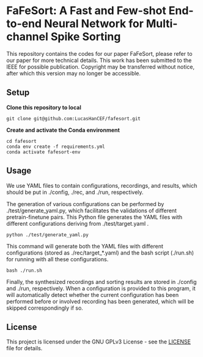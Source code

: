 # FaFeSort: A Fast and Few-shot End-to-end Neural Network for Multi-channel Spike Sorting

This repository contains the codes for our paper FaFeSort, please refer to our paper for more technical details. This work has been submitted to the IEEE for possible publication. Copyright may be transferred without notice, after which this version may no longer be accessible.

## Setup

**Clone this repository to local**
```shell
git clone git@github.com:LucasHanCEF/fafesort.git
```
**Create and activate the Conda environment**
```shell
cd fafesort
conda env create -f requirements.yml
conda activate fafesort-env
```

## Usage

We use YAML files to contain configurations, recordings, and results, which should be put in ./config, ./rec, and ./run, respectively.

The generation of various configurations can be performed by ./test/generate_yaml.py, which facilitates the validations of different pretrain-finetune pairs. This Python file generates the YAML files with different configurations deriving from ./test/target.yaml .
```shell
python ./test/generate_yaml.py
```
This command will generate both the YAML files with different configurations (stored as ./rec/target_*.yaml) and the bash script (./run.sh) for running with all these configurations.
```shell
bash ./run.sh
```
Finally, the synthesized recordings and sorting results are stored in ./config and ./run, respectively. When a configuration is provided to this program, it will automatically detect whether the current configuration has been performed before or involved recording has been generated, which will be skipped correspondingly if so.

## License
This project is licensed under the GNU GPLv3 License - see the [LICENSE](https://github.com/LucasHanCEF/fafesort/blob/main/LICENSE) file for details.
